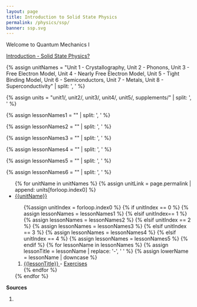```yaml
---
layout: page
title: Introduction to Solid State Physics
permalink: /physics/ssp/
banner: ssp.svg
---
```


Welcome to Quantum Mechanics I

<a class="page-link" href="/ssp/introduction">Introduction - Solid State Physics? </a>


{% assign unitNames = "Unit 1 - Crystallography, Unit 2 - Phonons, Unit 3 - Free Electron Model, Unit 4 - Nearly Free Electron Model, Unit 5 - Tight Binding Model, Unit 6 - Semiconductors, Unit 7 - Metals, Unit 8 - Superconductivity" | split: ', ' %}

{% assign units = "unit1/, unit2/, unit3/, unit4/, unit5/, supplements/" | split: ', ' %}

{% assign lessonNames1 = "" | split: ', ' %}

{% assign lessonNames2 = "" | split: ', ' %}

{% assign lessonNames3 = "" | split: ', ' %}

{% assign lessonNames4 = "" | split: ', ' %}

{% assign lessonNames5 = "" | split: ', ' %}

{% assign lessonNames6 = "" | split: ', ' %}

<ul>
{% for unitName in unitNames %}
{% assign unitLink = page.permalink | append: units[forloop.index0] %}
<li>  <a class="page-link" href="{{unitLink}}"> {{unitName}} </a> </li>
<ol> {%assign unitIndex = forloop.index0 %}
{% if unitIndex == 0 %} {% assign lessonNames = lessonNames1 %}
{% elsif unitIndex== 1 %}  {% assign lessonNames = lessonNames2 %}
{% elsif unitIndex == 2 %}  {% assign lessonNames = lessonNames3 %}
{% elsif unitIndex == 3 %}  {% assign lessonNames = lessonNames4 %}
{% elsif unitIndex == 4 %}  {% assign lessonNames = lessonNames5 %}
{% endif %}
{% for lessonName in lessonNames %}
{% assign lessonTitle = lessonName | replace:  '-', ' ' %}
{% assign lowerName = lessonName | downcase %}
<li> <a class = "page-link" href = "{{ lowerName | prepend: units[unitIndex] | prepend: current_page.permalink }}"> {{lessonTitle}} </a> - <a class = "page-link" href = "{{ lowerName | prepend: units[unitIndex] | prepend: current_page.permalink | append: "-exercises" }}"> Exercises </a> </li>
{% endfor %}
</ol>
{% endfor %}
</ul>

**Sources**

1. 
